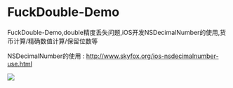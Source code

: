 # FuckDouble-Demo
FuckDouble-Demo,double精度丢失问题,iOS开发NSDecimalNumber的使用,货币计算/精确数值计算/保留位数等

NSDecimalNumber的使用 : http://www.skyfox.org/ios-nsdecimalnumber-use.html


![](https://raw.githubusercontent.com/shaojiankui/FuckDouble-Demo/master/demo.png)

